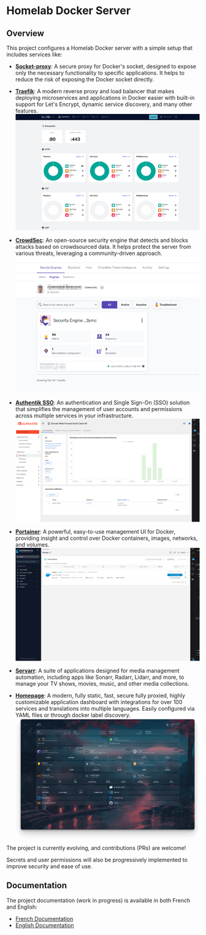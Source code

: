 # Homelab Docker Server

## Overview

This project configures a Homelab Docker server with a simple setup that includes services like:

- [**Socket-proxy**](https://docs.linuxserver.io/images/docker-socket-proxy/): A secure proxy for Docker's socket, designed to expose only the necessary functionality to specific applications. It helps to reduce the risk of exposing the Docker socket directly.
  
- [**Traefik**](https://doc.traefik.io/traefik/): A modern reverse proxy and load balancer that makes deploying microservices and applications in Docker easier with built-in support for Let's Encrypt, dynamic service discovery, and many other features.
  ![traefik dashboard](docs/images/traefik_dashboard.png)  

- [**CrowdSec**](https://www.crowdsec.net): An open-source security engine that detects and blocks attacks based on crowdsourced data. It helps protect the server from various threats, leveraging a community-driven approach.
  ![crowdsec dashboard](docs/images/crowdsec_4.png)

- [**Authentik SSO**](https://goauthentik.io): An authentication and Single Sign-On (SSO) solution that simplifies the management of user accounts and permissions across multiple services in your infrastructure.
  ![authentik dashboard](docs/images/authentik_admin.png)

- [**Portainer**](https://www.portainer.io): A powerful, easy-to-use management UI for Docker, providing insight and control over Docker containers, images, networks, and volumes.
  ![portainer dashboard](docs/images/portainer.png)

- [**Servarr**](https://wiki.servarr.com): A suite of applications designed for media management automation, including apps like Sonarr, Radarr, Lidarr, and more, to manage your TV shows, movies, music, and other media collections.

- [**Homepage**](https://gethomepage.dev/latest/): A modern, fully static, fast, secure fully proxied, highly customizable application dashboard with integrations for over 100 services and translations into multiple languages. Easily configured via YAML files or through docker label discovery.
  ![homepage dashboard](docs/images/homepage_dashboard.png)


The project is currently evolving, and contributions (PRs) are welcome!

Secrets and user permissions will also be progressively implemented to improve security and ease of use.

## Documentation

The project documentation (work in progress) is available in both French and English:

- [French Documentation](./docs/doc_fr.md)
- [English Documentation](./docs/doc_en.md)